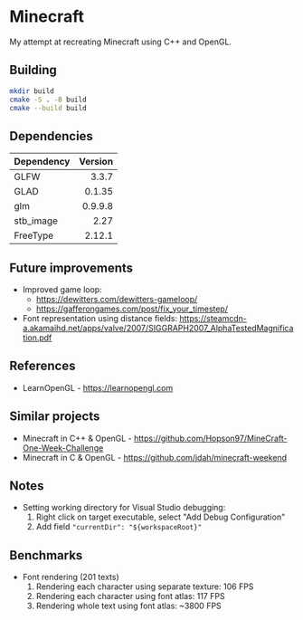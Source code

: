 # Minecraft

My attempt at recreating Minecraft using C++ and OpenGL.


## Building

```bash
mkdir build
cmake -S . -B build
cmake --build build
```

## Dependencies

| Dependency | Version |
| ---------- | ------: |
| GLFW       | 3.3.7   |
| GLAD       | 0.1.35  |
| glm        | 0.9.9.8 |
| stb_image  | 2.27    |
| FreeType   | 2.12.1  |


## Future improvements

* Improved game loop:
	* https://dewitters.com/dewitters-gameloop/
	* https://gafferongames.com/post/fix_your_timestep/
* Font representation using distance fields: https://steamcdn-a.akamaihd.net/apps/valve/2007/SIGGRAPH2007_AlphaTestedMagnification.pdf


## References

* LearnOpenGL - https://learnopengl.com


## Similar projects

* Minecraft in C++ & OpenGL - https://github.com/Hopson97/MineCraft-One-Week-Challenge
* Minecraft in C & OpenGL - https://github.com/jdah/minecraft-weekend


## Notes

* Setting working directory for Visual Studio debugging:
	1. Right click on target executable, select "Add Debug Configuration"
	2. Add field `"currentDir": "${workspaceRoot}"`

## Benchmarks

* Font rendering (201 texts)
	1. Rendering each character using separate texture: 106 FPS
	1. Rendering each character using font atlas: 117 FPS
	1. Rendering whole text using font atlas: ~3800 FPS
